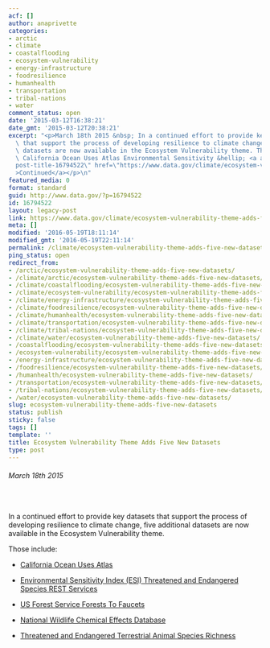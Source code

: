 ```yaml
---
acf: []
author: anaprivette
categories:
- arctic
- climate
- coastalflooding
- ecosystem-vulnerability
- energy-infrastructure
- foodresilience
- humanhealth
- transportation
- tribal-nations
- water
comment_status: open
date: '2015-03-12T16:38:21'
date_gmt: '2015-03-12T20:38:21'
excerpt: "<p>March 18th 2015 &nbsp; In a continued effort to provide key datasets\
  \ that support the process of developing resilience to climate change, five\_additional\
  \ datasets are now available in the Ecosystem Vulnerability theme. Those include:\
  \ California Ocean Uses Atlas Environmental Sensitivity &hellip; <a aria-describedby=\"\
  post-title-16794522\" href=\"https://www.data.gov/climate/ecosystem-vulnerability-theme-adds-five-new-datasets/\"\
  >Continued</a></p>\n"
featured_media: 0
format: standard
guid: http://www.data.gov/?p=16794522
id: 16794522
layout: legacy-post
link: https://www.data.gov/climate/ecosystem-vulnerability-theme-adds-five-new-datasets/
meta: []
modified: '2016-05-19T18:11:14'
modified_gmt: '2016-05-19T22:11:14'
permalink: /climate/ecosystem-vulnerability-theme-adds-five-new-datasets/
ping_status: open
redirect_from:
- /arctic/ecosystem-vulnerability-theme-adds-five-new-datasets/
- /climate/arctic/ecosystem-vulnerability-theme-adds-five-new-datasets/
- /climate/coastalflooding/ecosystem-vulnerability-theme-adds-five-new-datasets/
- /climate/ecosystem-vulnerability/ecosystem-vulnerability-theme-adds-five-new-datasets/
- /climate/energy-infrastructure/ecosystem-vulnerability-theme-adds-five-new-datasets/
- /climate/foodresilience/ecosystem-vulnerability-theme-adds-five-new-datasets/
- /climate/humanhealth/ecosystem-vulnerability-theme-adds-five-new-datasets/
- /climate/transportation/ecosystem-vulnerability-theme-adds-five-new-datasets/
- /climate/tribal-nations/ecosystem-vulnerability-theme-adds-five-new-datasets/
- /climate/water/ecosystem-vulnerability-theme-adds-five-new-datasets/
- /coastalflooding/ecosystem-vulnerability-theme-adds-five-new-datasets/
- /ecosystem-vulnerability/ecosystem-vulnerability-theme-adds-five-new-datasets/
- /energy-infrastructure/ecosystem-vulnerability-theme-adds-five-new-datasets/
- /foodresilience/ecosystem-vulnerability-theme-adds-five-new-datasets/
- /humanhealth/ecosystem-vulnerability-theme-adds-five-new-datasets/
- /transportation/ecosystem-vulnerability-theme-adds-five-new-datasets/
- /tribal-nations/ecosystem-vulnerability-theme-adds-five-new-datasets/
- /water/ecosystem-vulnerability-theme-adds-five-new-datasets/
slug: ecosystem-vulnerability-theme-adds-five-new-datasets
status: publish
sticky: false
tags: []
template: ''
title: Ecosystem Vulnerability Theme Adds Five New Datasets
type: post
---
```

###### *March 18th 2015*


 


In a continued effort to provide key datasets that support the process of developing resilience to climate change, five additional datasets are now available in the Ecosystem Vulnerability theme.


Those include:


* [California Ocean Uses Atlas](https://catalog.data.gov/dataset/california-ocean-uses-atlas194a7)


* [Environmental Sensitivity Index (ESI) Threatened and Endangered Species REST Services](https://catalog.data.gov/dataset/environmental-sensitivity-index-esi-threatened-and-endangered-species-rest-services)


* [US Forest Service Forests To Faucets](https://catalog.data.gov/dataset/us-forest-service-forests-to-faucets)


* [National Wildlife Chemical Effects Database](https://catalog.data.gov/dataset/national-wildlife-chemical-effects-database)


* [Threatened and Endangered Terrestrial Animal Species Richness](https://catalog.data.gov/dataset/threatened-and-endangered-terrestrial-animal-species-richness)


 


